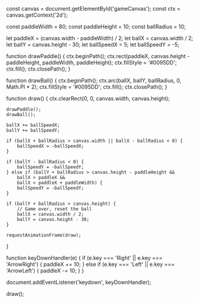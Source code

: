 const canvas = document.getElementById('gameCanvas');
const ctx = canvas.getContext('2d');

const paddleWidth = 80;
const paddleHeight = 10;
const ballRadius = 10;

let paddleX = (canvas.width - paddleWidth) / 2;
let ballX = canvas.width / 2;
let ballY = canvas.height - 30;
let ballSpeedX = 5;
let ballSpeedY = -5;

function drawPaddle() {
    ctx.beginPath();
    ctx.rect(paddleX, canvas.height - paddleHeight, paddleWidth, paddleHeight);
    ctx.fillStyle = '#0095DD';
    ctx.fill();
    ctx.closePath();
}

function drawBall() {
    ctx.beginPath();
    ctx.arc(ballX, ballY, ballRadius, 0, Math.PI * 2);
    ctx.fillStyle = '#0095DD';
    ctx.fill();
    ctx.closePath();
}

function draw() {
    ctx.clearRect(0, 0, canvas.width, canvas.height);

    drawPaddle();
    drawBall();

    ballX += ballSpeedX;
    ballY += ballSpeedY;

    if (ballX + ballRadius > canvas.width || ballX - ballRadius < 0) {
        ballSpeedX = -ballSpeedX;
    }

    if (ballY - ballRadius < 0) {
        ballSpeedY = -ballSpeedY;
    } else if (ballY + ballRadius > canvas.height - paddleHeight &&
        ballX > paddleX &&
        ballX < paddleX + paddleWidth) {
        ballSpeedY = -ballSpeedY;
    }

    if (ballY + ballRadius > canvas.height) {
        // Game over, reset the ball
        ballX = canvas.width / 2;
        ballY = canvas.height - 30;
    }

    requestAnimationFrame(draw);
}

function keyDownHandler(e) {
    if (e.key === 'Right' || e.key === 'ArrowRight') {
        paddleX += 10;
    } else if (e.key === 'Left' || e.key === 'ArrowLeft') {
        paddleX -= 10;
    }
}

document.addEventListener('keydown', keyDownHandler);

draw();

